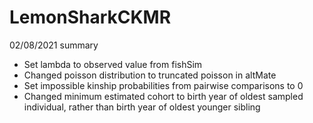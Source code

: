 # LemonSharkCKMR
02/08/2021 summary
- Set lambda to observed value from fishSim
- Changed poisson distribution to truncated poisson in altMate
- Set impossible kinship probabilities from pairwise comparisons to 0
- Changed minimum estimated cohort to birth year of oldest sampled individual, rather than birth year of oldest younger sibling
